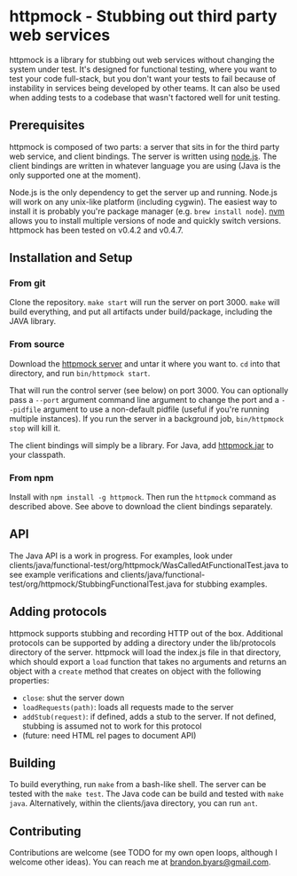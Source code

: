 # httpmock - Stubbing out third party web services

httpmock is a library for stubbing out web services without changing the system under test.  It's designed for functional testing, where you want to test your code full-stack, but you don't want your tests to fail because of instability in services being developed by other teams.  It can also be used when adding tests to a codebase that wasn't factored well for unit testing.

## Prerequisites

httpmock is composed of two parts: a server that sits in for the third party web service, and client bindings.  The server is written using [node.js](http://nodejs.org/).  The client bindings are written in whatever language you are using (Java is the only supported one at the moment).

Node.js is the only dependency to get the server up and running.  Node.js will work on any unix-like platform (including cygwin).  The easiest way to install it is probably you're package manager (e.g. `brew install node`).  [nvm](https://github.com/creationix/nvm) allows you to install multiple versions of node and quickly switch versions.  httpmock has been tested on v0.4.2 and v0.4.7.

## Installation and Setup

### From git
Clone the repository.  `make start` will run the server on port 3000.  `make` will build everything, and put all artifacts under build/package, including the JAVA library.

### From source
Download the <a href="http://bbyars.github.com/httpmock/artifacts/v0.2.0/httpmock.tar.gz">httpmock server</a> and untar it where you want to.  `cd` into that directory, and run `bin/httpmock start`.

That will run the control server (see below) on port 3000.  You can optionally pass a `--port` argument command line argument to change the port and a `--pidfile` argument to use a non-default pidfile (useful if you're running multiple instances).  If you run the server in a background job, `bin/httpmock stop` will kill it.

The client bindings will simply be a library.  For Java, add <a href="http://bbyars.github.com/httpmock/artifacts/v0.2.0/httpmock.jar">httpmock.jar</a> to your classpath.

### From npm
Install with `npm install -g httpmock`.  Then run the `httpmock` command as described above.  See above to download the client bindings separately.

## API

The Java API is a work in progress.  For examples, look under clients/java/functional-test/org/httpmock/WasCalledAtFunctionalTest.java to see example verifications and clients/java/functional-test/org/httpmock/StubbingFunctionalTest.java for stubbing examples.

## Adding protocols

httpmock supports stubbing and recording HTTP out of the box.  Additional protocols can be supported by adding a directory under the lib/protocols directory of the server.  httpmock will load the index.js file in that directory, which should export a `load` function that takes no arguments and returns an object with a `create` method that creates on object with the following properties:
* `close`: shut the server down
* `loadRequests(path)`: loads all requests made to the server
* `addStub(request)`: if defined, adds a stub to the server.  If not defined, stubbing is assumed not to work for this protocol
* (future: need HTML rel pages to document API)

## Building

To build everything, run `make` from a bash-like shell.  The server can be tested with the `make test`.  The Java code can be build and tested with `make java`.  Alternatively, within the clients/java directory, you can run `ant`.

## Contributing

Contributions are welcome (see TODO for my own open loops, although I welcome other ideas).  You can reach me at brandon.byars@gmail.com.

